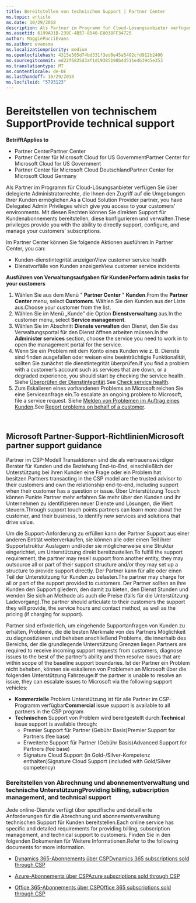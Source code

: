 ```yaml
---
title: Bereitstellen von technischem Support | Partner Center
ms.topic: article
ms.date: 10/29/2018
description: Als Partner im Programm für Cloud-Lösungsanbieter verfügen Sie über delegierte Administratorrechte, die Ihnen den Zugriff auf die Umgebungen Ihrer Kunden ermöglichen.
ms.assetid: 6199AD1B-239C-4B57-8540-E0038FF34725
author: MaggiePucciEvans
ms.author: evansma
ms.localizationpriority: medium
ms.openlocfilehash: 4315e585d74bd331f3ed8e45a5402cfd912b2406
ms.sourcegitcommit: ed22f6825d3af1d19385198b4d511e4b39d5e353
ms.translationtype: MT
ms.contentlocale: de-DE
ms.lasthandoff: 10/29/2018
ms.locfileid: "5795123"
---
```

# <a name="provide-technical-support"></a><span data-ttu-id="d8610-103">Bereitstellen von technischem Support</span><span class="sxs-lookup"><span data-stu-id="d8610-103">Provide technical support</span></span>

**<span data-ttu-id="d8610-104">Betrifft</span><span class="sxs-lookup"><span data-stu-id="d8610-104">Applies to</span></span>**

-  <span data-ttu-id="d8610-105">Partner Center</span><span class="sxs-lookup"><span data-stu-id="d8610-105">Partner Center</span></span>
-  <span data-ttu-id="d8610-106">Partner Center für Microsoft Cloud for US Government</span><span class="sxs-lookup"><span data-stu-id="d8610-106">Partner Center for Microsoft Cloud for US Government</span></span>
-  <span data-ttu-id="d8610-107">Partner Center für Microsoft Cloud Deutschland</span><span class="sxs-lookup"><span data-stu-id="d8610-107">Partner Center for Microsoft Cloud Germany</span></span>

<span data-ttu-id="d8610-108">Als Partner im Programm für Cloud-Lösungsanbieter verfügen Sie über delegierte Administratorrechte, die Ihnen den Zugriff auf die Umgebungen Ihrer Kunden ermöglichen.</span><span class="sxs-lookup"><span data-stu-id="d8610-108">As a Cloud Solution Provider partner, you have Delegated Admin Privileges which give you access to your customers' environments.</span></span> <span data-ttu-id="d8610-109">Mit diesen Rechten können Sie direkten Support für Kundenabonnements bereitstellen, diese konfigurieren und verwalten.</span><span class="sxs-lookup"><span data-stu-id="d8610-109">These privileges provide you with the ability to directly support, configure, and manage your customers’ subscriptions.</span></span>

<span data-ttu-id="d8610-110">Im Partner Center können Sie folgende Aktionen ausführen:</span><span class="sxs-lookup"><span data-stu-id="d8610-110">In Partner Center, you can:</span></span>

-   <span data-ttu-id="d8610-111">Kunden-dienstintegrität anzeigen</span><span class="sxs-lookup"><span data-stu-id="d8610-111">View customer service health</span></span>
-   <span data-ttu-id="d8610-112">Dienstvorfälle von Kunden anzeigen</span><span class="sxs-lookup"><span data-stu-id="d8610-112">View customer service incidents</span></span>

**<span data-ttu-id="d8610-113">Ausführen von Verwaltungsaufgaben für Kunden</span><span class="sxs-lookup"><span data-stu-id="d8610-113">Perform admin tasks for your customers</span></span>**

1.  <span data-ttu-id="d8610-114">Wählen Sie aus dem Menü " **Partner Center** " **Kunden**.</span><span class="sxs-lookup"><span data-stu-id="d8610-114">From the **Partner Center** menu, select **Customers**.</span></span> <span data-ttu-id="d8610-115">Wählen Sie den Kunden aus der Liste aus.</span><span class="sxs-lookup"><span data-stu-id="d8610-115">Choose your customer from the list.</span></span>
2.  <span data-ttu-id="d8610-116">Wählen Sie im Menü „Kunde” die Option **Dienstverwaltung** aus.</span><span class="sxs-lookup"><span data-stu-id="d8610-116">In the customer menu, select **Service management**.</span></span>
3.  <span data-ttu-id="d8610-117">Wählen Sie im Abschnitt **Dienste verwalten** den Dienst, den Sie das Verwaltungsportal für den Dienst öffnen arbeiten müssen.</span><span class="sxs-lookup"><span data-stu-id="d8610-117">In the **Administer services** section, choose the service you need to work in to open the management portal for the service.</span></span>
4.  <span data-ttu-id="d8610-118">Wenn Sie ein Problem mit dem Konto eines Kunden wie z. B. Dienste sind finden ausgefallen oder weisen eine beeinträchtigte Funktionalität, sollten Sie zunächst die dienstintegrität überprüfen.</span><span class="sxs-lookup"><span data-stu-id="d8610-118">If you find a problem with a customer’s account such as services that are down, or a degraded experience, you should start by checking the service health.</span></span> <span data-ttu-id="d8610-119">Siehe [Überprüfen der Dienstintegrität](check-service-health.md).</span><span class="sxs-lookup"><span data-stu-id="d8610-119">See [Check service health](check-service-health.md).</span></span>
5.  <span data-ttu-id="d8610-120">Zum Eskalieren eines vorhandenen Problems an Microsoft reichen Sie eine Serviceanfrage ein.</span><span class="sxs-lookup"><span data-stu-id="d8610-120">To escalate an ongoing problem to Microsoft, file a service request.</span></span> <span data-ttu-id="d8610-121">Siehe [Melden von Problemen im Auftrag eines Kunden](report-problems-on-behalf-of-a-customer.md).</span><span class="sxs-lookup"><span data-stu-id="d8610-121">See [Report problems on behalf of a customer](report-problems-on-behalf-of-a-customer.md).</span></span>

 
## <a name="microsoft-partner-support-guidance"></a><span data-ttu-id="d8610-122">Microsoft Partner-Support-Richtlinien</span><span class="sxs-lookup"><span data-stu-id="d8610-122">Microsoft partner support guidance</span></span>

<span data-ttu-id="d8610-123">Partner im CSP-Modell Transaktionen sind die als vertrauenswürdiger Berater für Kunden und die Beziehung End-to-End, einschließlich der Unterstützung bei ihren Kunden eine Frage oder ein Problem hat besitzen.</span><span class="sxs-lookup"><span data-stu-id="d8610-123">Partners transacting in the CSP model are the trusted advisor to their customers and own the relationship end-to-end, including support when their customer has a question or issue.</span></span> <span data-ttu-id="d8610-124">Über Unterstützung Touch können Punkte Partner mehr erfahren Sie mehr über den Kunden und ihr Unternehmen zu identifizieren neuer Dienste und Lösungen, die Wert steuern.</span><span class="sxs-lookup"><span data-stu-id="d8610-124">Through support touch points partners can learn more about the customer, and their business, to identify new services and solutions that drive value.</span></span>

<span data-ttu-id="d8610-125">Um die Support-Anforderung zu erfüllen kann der Partner Support aus einer anderen Entität weiterverkaufen, sie können alle oder einen Teil ihrer Supportstruktur Auslagern und/oder sie möglicherweise eine Struktur eingerichtet, um Unterstützung direkt bereitzustellen.</span><span class="sxs-lookup"><span data-stu-id="d8610-125">To fulfill the support requirement, the partner may resell support from another entity, they may outsource all or part of their support structure and/or they may set up a structure to provide support directly.</span></span>  <span data-ttu-id="d8610-126">Der Partner kann für alle oder einen Teil der Unterstützung für Kunden zu belasten.</span><span class="sxs-lookup"><span data-stu-id="d8610-126">The partner may charge for all or part of the support provided to customers.</span></span> <span data-ttu-id="d8610-127">Der Partner sollten an ihre Kunden den Support gliedern, den damit zu bieten, den Dienst Stunden und wenden Sie sich an Methode als auch die Preise (falls für die Unterstützung Ladevorgang).</span><span class="sxs-lookup"><span data-stu-id="d8610-127">The partner should articulate to their customers the support they will provide, the service hours and contact method, as well as the pricing (if charging for support).</span></span> 

<span data-ttu-id="d8610-128">Partner sind erforderlich, um eingehende Supportanfragen von Kunden zu erhalten, Probleme, die die besten Merkmale von des Partners Möglichkeit zu diagnostizieren und beheben anschließend Probleme, die innerhalb des Bereichs, der die grundlegende Unterstützung Grenzen liegen.</span><span class="sxs-lookup"><span data-stu-id="d8610-128">Partners are required to receive incoming support requests from customers, diagnose issues to the best of the partner’s ability and then resolve issues that are within scope of the baseline support boundaries.</span></span> <span data-ttu-id="d8610-129">Ist der Partner ein Problem nicht beheben, können sie eskalieren von Problemen an Microsoft über die folgenden Unterstützung Fahrzeuge:</span><span class="sxs-lookup"><span data-stu-id="d8610-129">If the partner is unable to resolve an issue, they can escalate issues to Microsoft via the following support vehicles:</span></span>

- <span data-ttu-id="d8610-130">**Kommerzielle** Problem Unterstützung ist für alle Partner im CSP-Programm verfügbar</span><span class="sxs-lookup"><span data-stu-id="d8610-130">**Commercial** issue support is available to all partners in the CSP program</span></span>
-   <span data-ttu-id="d8610-131">**Technischen** Support von Problem wird bereitgestellt durch:</span><span class="sxs-lookup"><span data-stu-id="d8610-131">**Technical** issue support is available through:</span></span>
    -   <span data-ttu-id="d8610-132">Premier Support für Partner (Gebühr Basis)</span><span class="sxs-lookup"><span data-stu-id="d8610-132">Premier Support for Partners (fee base)</span></span>
    -   <span data-ttu-id="d8610-133">Erweiterte Support für Partner (Gebühr Basis)</span><span class="sxs-lookup"><span data-stu-id="d8610-133">Advanced Support for Partners (fee base)</span></span>
    -   <span data-ttu-id="d8610-134">Signature Cloud Support (in Gold-/Silver-Kompetenz enthalten)</span><span class="sxs-lookup"><span data-stu-id="d8610-134">Signature Cloud Support (included with Gold/Silver competency)</span></span>

### <a name="providing-billing-subscription-management-and-technical-support"></a><span data-ttu-id="d8610-135">Bereitstellen von Abrechnung und abonnementverwaltung und technische Unterstützung</span><span class="sxs-lookup"><span data-stu-id="d8610-135">Providing billing, subscription management, and technical support</span></span> 

<span data-ttu-id="d8610-136">Jede online-Dienste verfügt über spezifische und detaillierte Anforderungen für die Abrechnung und abonnementverwaltung technischen Support für Kunden bereitstellen.</span><span class="sxs-lookup"><span data-stu-id="d8610-136">Each online service has specific and detailed requirements for providing billing, subscription management, and technical support to customers.</span></span> <span data-ttu-id="d8610-137">Finden Sie in den folgenden Dokumenten für Weitere Informationen.</span><span class="sxs-lookup"><span data-stu-id="d8610-137">Refer to the following documents for more information.</span></span>

-   [<span data-ttu-id="d8610-138">Dynamics 365-Abonnements über CSP</span><span class="sxs-lookup"><span data-stu-id="d8610-138">Dynamics 365 subscriptions sold through CSP</span></span>](https://www.microsoftpartnercommunity.com/t5/CSP/Microsoft-Partner-Support-Guidance/m-p/5262#M30)

-   [<span data-ttu-id="d8610-139">Azure-Abonnements über CSP</span><span class="sxs-lookup"><span data-stu-id="d8610-139">Azure subscriptions sold through CSP</span></span>](https://www.microsoftpartnercommunity.com/t5/CSP/Microsoft-Partner-Support-Guidance/m-p/5263#M31)

-   [<span data-ttu-id="d8610-140">Office 365-Abonnements über CSP</span><span class="sxs-lookup"><span data-stu-id="d8610-140">Office 365 subscriptions sold through CSP</span></span>](https://www.microsoftpartnercommunity.com/t5/CSP/Microsoft-Partner-Support-Guidance/m-p/5264#M32)
 



